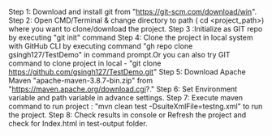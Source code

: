 Step 1: Download and install git from "https://git-scm.com/download/win".
Step 2: Open CMD/Terminal & change directory to path ( cd <project_path>) where you want to clone/download the project.
Step 3 :Initialize as GIT repo by executing "git init" command
Step 4: Clone the project in local system with GitHub CLI by executing command "gh repo clone gsingh127/TestDemo" in command prompt.Or you can also try GIT command to clone project in local - "git clone https://github.com/gsingh127/TestDemo.git"
Step 5: Download Apache Maven "apache-maven-3.8.7-bin.zip" from "https://maven.apache.org/download.cgi?."
Step 6: Set Environment variable and path variable in advance settings.
Step 7: Execute maven command to run project :  "mvn clean test -DsuiteXmlFile=testng.xml" to run the project.
Step 8: Check results in console or Refresh the project and check for Index.html in test-output folder.
